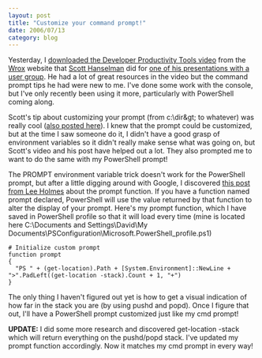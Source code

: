 ```yaml
---
layout: post
title: "Customize your command prompt!"
date: 2006/07/13
category: blog
---
```


Yesterday, I [downloaded the Developer Productivity Tools video](http://www.wrox.com/WileyCDA/Section/id-292091.html) from the [Wrox](http://www.wrox.com/) website that [Scott Hanselman](http://www.hanselman.com/blog) did for [one of his presentations with a user group](http://www.hanselman.com/blog/ScottHanselmanDeveloperProductivityToolsVideoPart1.aspx). He had a lot of great resources in the video but the command prompt tips he had were new to me. I've done some work with the console, but I've only recently been using it more, particularly with PowerShell coming along. 

Scott's tip about customizing your prompt (from c:\dir\&gt; to whatever) was really cool ([also posted here](http://www.hanselman.com/blog/PromptsAlongWithPushDAndPopD.aspx)). I knew that the prompt could be customized, but at the time I saw someone do it, I didn't have a good grasp of environment variables so it didn't really make sense what was going on, but Scott's video and his post have helped out a lot. They also prompted me to want to do the same with my PowerShell prompt!

The PROMPT environment variable trick doesn't work for the PowerShell prompt, but after a little digging around with Google, I discovered [this post from Lee Holmes](http://www.leeholmes.com/blog/GettingStartedCustomizeYourPrompt.aspx) about the prompt function. If you have a function named prompt declared, PowerShell will use the value returned by that function to alter the display of your prompt. Here's my prompt function, which I have saved in PowerShell profile so that it will load every time (mine is located here C:\Documents and Settings\David\My Documents\PSConfiguration\Microsoft.PowerShell_profile.ps1)

    # Initialize custom prompt
    function prompt
    {
      "PS " + (get-location).Path + [System.Environment]::NewLine + ">".PadLeft((get-location -stack).Count + 1, "+")
    }

The only thing I haven't figured out yet is how to get a visual indication of how far in the stack you are (by using pushd and popd). Once I figure that out, I'll have a PowerShell prompt customized just like my cmd prompt!

**UPDATE:** I did some more research and discovered get-location -stack which will return everything on the pushd/popd stack. I've updated my prompt function accordingly. Now it matches my cmd prompt in every way!</font>

